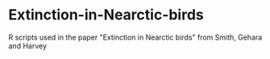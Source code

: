 # Extinction-in-Nearctic-birds
R scripts used in the paper "Extinction in Nearctic birds" from Smith, Gehara and Harvey
